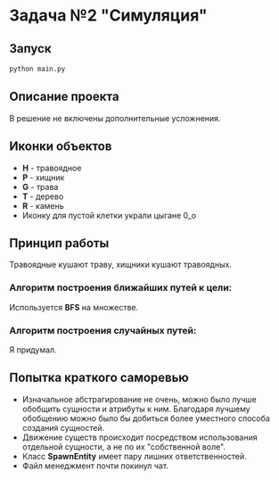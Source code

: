 # Задача №2 "Симуляция"

## Запуск
```sh
python main.py
```

## Описание проекта
В решение не включены дополнительные усложнения.

## Иконки объектов
- **H** - травоядное
- **P** - хищник
- **G** - трава
- **T** - дерево
- **R** - камень
- Иконку для пустой клетки украли цыгане 0_o

## Принцип работы
Травоядные кушают траву, хищники кушают травоядных.

### Алгоритм построения ближайших путей к цели:
Используется **BFS** на множестве.

### Алгоритм построения случайных путей:
Я придумал.

## Попытка краткого саморевью
- Изначальное абстрагирование не очень, можно было лучше обобщить сущности и атрибуты к ним. Благодаря лучшему обобщению можно было бы добиться более уместного способа создания сущностей.
- Движение существ происходит посредством использования отдельной сущности, а не по их "собственной воле".
- Класс **SpawnEntity** имеет пару лишних ответственностей.
- Файл менеджмент почти покинул чат.

